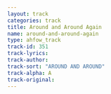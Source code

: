 ```yaml
---
layout: track
categories: track
title: Around and Around Again
name: around-and-around-again
type: ahfow_track
track-id: 351
track-lyrics: 
track-author: 
track-sort: "AROUND AND AROUND"
track-alpha: A
track-original: 
---
```

